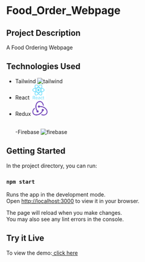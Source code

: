 # Food_Order_Webpage

## Project Description
A Food Ordering Webpage


## Technologies Used
- Tailwind <img src="https://www.vectorlogo.zone/logos/tailwindcss/tailwindcss-icon.svg" alt="tailwind" width="40" height="40"/><br>
- React <img src="https://raw.githubusercontent.com/devicons/devicon/master/icons/react/react-original-wordmark.svg" alt="react" width="40" height="40"/><br>
- Redux <img src="https://raw.githubusercontent.com/devicons/devicon/master/icons/redux/redux-original.svg" alt="redux" width="40" height="40"/> </a> </p><br>
-Firebase  <img src="https://www.vectorlogo.zone/logos/firebase/firebase-icon.svg" alt="firebase" width="40" height="40"/>

## Getting Started
In the project directory, you can run:
### `npm start`

Runs the app in the development mode.\
Open [http://localhost:3000](http://localhost:3000) to view it in your browser.

The page will reload when you make changes.\
You may also see any lint errors in the console.

## Try it Live
To view the demo:<a href="https://stellar-llama-6e337b.netlify.app/" target="_blank"> click here</a>